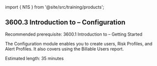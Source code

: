 import { N1S } from '@site/src/training/products';

## 3600.3 Introduction to <N1S /> – Configuration

Recommended prerequisite: 3600.1 Introduction to <N1S /> – Getting Started

The Configuration module enables you to create users, Risk Profiles, and Alert Profiles. It also covers using the Billable Users report.

Estimated length: 35 minutes
